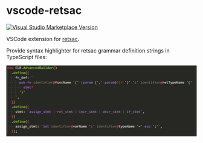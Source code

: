 # vscode-retsac

[![Visual Studio Marketplace Version](https://img.shields.io/visual-studio-marketplace/v/DiscreteTom.vscode-retsac?style=flat-square)](https://marketplace.visualstudio.com/items?itemName=DiscreteTom.vscode-retsac)

VSCode extension for [retsac](https://github.com/DiscreteTom/retsac).

Provide syntax highlighter for retsac grammar definition strings in TypeScript files:

![example](./img/example.png)
